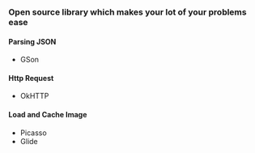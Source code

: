 ### Open source library which makes your lot of your problems ease

#### Parsing JSON 
 * GSon 
 
#### Http Request
* OkHTTP

#### Load and Cache Image
* Picasso
* Glide

